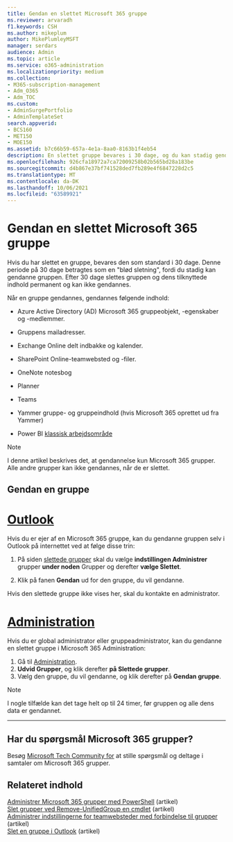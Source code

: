 ```yaml
---
title: Gendan en slettet Microsoft 365 gruppe
ms.reviewer: arvaradh
f1.keywords: CSH
ms.author: mikeplum
author: MikePlumleyMSFT
manager: serdars
audience: Admin
ms.topic: article
ms.service: o365-administration
ms.localizationpriority: medium
ms.collection:
- M365-subscription-management
- Adm_O365
- Adm_TOC
ms.custom:
- AdminSurgePortfolio
- AdminTemplateSet
search.appverid:
- BCS160
- MET150
- MOE150
ms.assetid: b7c66b59-657a-4e1a-8aa0-8163b1f4eb54
description: En slettet gruppe bevares i 30 dage, og du kan stadig gendanne gruppen. Efter 30 dage slettes gruppen og dens indhold permanent.
ms.openlocfilehash: 926cfa18972a7ca72009258b02b565bd28a183be
ms.sourcegitcommit: d4b867e37bf741528ded7fb289e4f6847228d2c5
ms.translationtype: MT
ms.contentlocale: da-DK
ms.lasthandoff: 10/06/2021
ms.locfileid: "63589921"
---
```

# <a name="restore-a-deleted-microsoft-365-group"></a>Gendan en slettet Microsoft 365 gruppe

Hvis du har slettet en gruppe, bevares den som standard i 30 dage. Denne periode på 30 dage betragtes som en "blød sletning", fordi du stadig kan gendanne gruppen. Efter 30 dage slettes gruppen og dens tilknyttede indhold permanent og kan ikke gendannes.

Når en gruppe gendannes, gendannes følgende indhold:
  
- Azure Active Directory (AD) Microsoft 365 gruppeobjekt, -egenskaber og -medlemmer.
    
- Gruppens mailadresser.
    
- Exchange Online delt indbakke og kalender.
    
- SharePoint Online-teamwebsted og -filer.
    
- OneNote notesbog
    
- Planner
    
- Teams

- Yammer gruppe- og gruppeindhold (hvis Microsoft 365 oprettet ud fra Yammer)

- Power BI [klassisk arbejdsområde](/power-bi/collaborate-share/service-create-workspaces)

> [!NOTE]
> I denne artikel beskrives det, at gendannelse kun Microsoft 365 grupper. Alle andre grupper kan ikke gendannes, når de er slettet.

## <a name="restore-a-group"></a>Gendan en gruppe

# <a name="outlook"></a>[Outlook](#tab/outlook)

Hvis du er ejer af en Microsoft 365 gruppe, kan du gendanne gruppen selv i Outlook på internettet ved at følge disse trin:

1. På siden [slettede grupper](https://outlook.office.com/people/group/deleted) skal du vælge **indstillingen Administrer** grupper **under noden** Grupper og derefter **vælge Slettet**.

2. Klik på fanen **Gendan** ud for den gruppe, du vil gendanne.

Hvis den slettede gruppe ikke vises her, skal du kontakte en administrator.

# <a name="admin-center"></a>[Administration](#tab/admin-center)

Hvis du er global administrator eller gruppeadministrator, kan du gendanne en slettet gruppe i Microsoft 365 Administration:

1. Gå til [Administration](https://admin.microsoft.com).
2. **Udvid Grupper**, og klik derefter **på Slettede grupper**.
3. Vælg den gruppe, du vil gendanne, og klik derefter på **Gendan gruppe**.

> [!NOTE]
> I nogle tilfælde kan det tage helt op til 24 timer, før gruppen og alle dens data er gendannet. 

---

## <a name="got-questions-about-microsoft-365-groups"></a>Har du spørgsmål Microsoft 365 grupper?

Besøg [Microsoft Tech Community for](https://techcommunity.microsoft.com/t5/Office-365-Groups/ct-p/Office365Groups) at stille spørgsmål og deltage i samtaler om Microsoft 365 grupper. 
  
## <a name="related-content"></a>Relateret indhold

[Administrer Microsoft 365 grupper med PowerShell](../../enterprise/manage-microsoft-365-groups-with-powershell.md) (artikel)\
[Slet grupper ved Remove-UnifiedGroup en cmdlet](/powershell/module/exchange/remove-unifiedgroup) (artikel)\
[Administrer indstillingerne for teamwebsteder med forbindelse til grupper](https://support.microsoft.com/office/8376034d-d0c7-446e-9178-6ab51c58df42) (artikel)\
[Slet en gruppe i Outlook](https://support.microsoft.com/office/ca7f5a9e-ae4f-4cbe-a4bc-89c469d1726f) (artikel)
